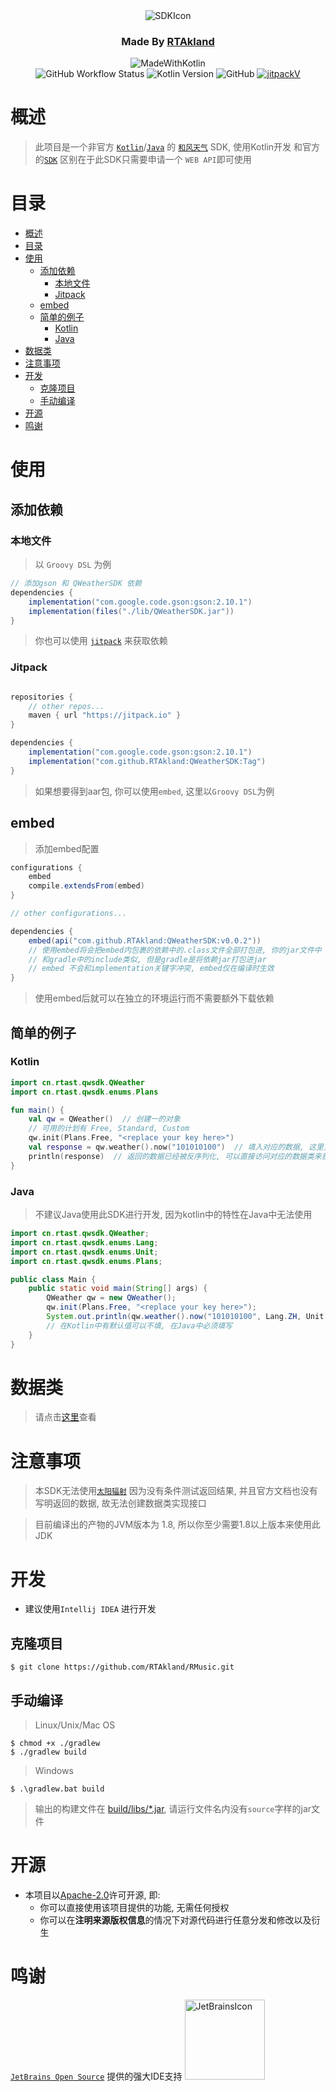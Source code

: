 <div align="center">
<img src="https://static.rtast.cn/static/qwsdk/qwsdkIcon.png" alt="SDKIcon">

<h3>Made By <a href="https://github.com/RTAkland">RTAkland</a></h3>

<img src="https://static.rtast.cn/static/kotlin/made-with-kotlin.svg" alt="MadeWithKotlin">

<br>
<img alt="GitHub Workflow Status" src="https://img.shields.io/github/actions/workflow/status/RTAkland/QWeatherSDK/build.yml">
<img alt="Kotlin Version" src="https://img.shields.io/badge/Kotlin-1.8.0-pink?logo=kotlin">
<img alt="GitHub" src="https://img.shields.io/github/license/RTAkland/QWeatherSDK?logo=apache">
<a href="https://jitpack.io/#RTAkland/QWeatherSDK"><img alt="jitpackV" src="https://jitpack.io/v/RTAkland/QWeatherSDK.svg"></a>

</div>

# 概述

> 此项目是一个非官方 [`Kotlin`](https://kotl.in)/[`Java`](https://java.com) 的
> [`和风天气`](https://dev.qweather.com) SDK, 使用Kotlin开发
> 和官方的[`SDK`](https://a.hecdn.net/download/api_sdk/QWeather_Public_Android_V4.11.jar)
> 区别在于此SDK只需要申请一个 `WEB API`即可使用

# 目录

<!-- TOC -->
* [概述](#概述)
* [目录](#目录)
* [使用](#使用)
  * [添加依赖](#添加依赖)
    * [本地文件](#本地文件)
    * [Jitpack](#jitpack)
  * [embed](#embed)
  * [简单的例子](#简单的例子)
    * [Kotlin](#kotlin)
    * [Java](#java)
* [数据类](#数据类)
* [注意事项](#注意事项)
* [开发](#开发)
  * [克隆项目](#克隆项目)
  * [手动编译](#手动编译)
* [开源](#开源)
* [鸣谢](#鸣谢)
<!-- TOC -->

# 使用

## 添加依赖

### 本地文件

> 以 `Groovy DSL` 为例

```groovy
// 添加gson 和 QWeatherSDK 依赖
dependencies {
    implementation("com.google.code.gson:gson:2.10.1")
    implementation(files("./lib/QWeatherSDK.jar"))
}
```

> 你也可以使用 [`jitpack`](https://jitpack.io) 来获取依赖

### Jitpack

```groovy

repositories {
    // other repos...
    maven { url "https://jitpack.io" }
}

dependencies {
    implementation("com.google.code.gson:gson:2.10.1")
    implementation("com.github.RTAkland:QWeatherSDK:Tag")
}
```

> 如果想要得到aar包, 你可以使用`embed`, 这里以`Groovy DSL`为例

## embed

> 添加embed配置

```groovy
configurations {
    embed
    compile.extendsFrom(embed)
}

// other configurations...

dependencies {
    embed(api("com.github.RTAkland:QWeatherSDK:v0.0.2"))
    // 使用embed将会把embed内包裹的依赖中的.class文件全部打包进, 你的jar文件中
    // 和gradle中的include类似, 但是gradle是将依赖jar打包进jar
    // embed 不会和implementation关键字冲突, embed仅在编译时生效
}
```

> 使用embed后就可以在独立的环境运行而不需要额外下载依赖

## 简单的例子

### Kotlin

```kotlin
import cn.rtast.qwsdk.QWeather
import cn.rtast.qwsdk.enums.Plans

fun main() {
    val qw = QWeather()  // 创建一的对象
    // 可用的计划有 Free, Standard, Custom
    qw.init(Plans.Free, "<replace your key here>")
    val response = qw.weather().now("101010100")  // 填入对应的数据, 这里只需要填写一个
    println(response)  // 返回的数据已经被反序列化, 可以直接访问对应的数据类来获取数据
}
```

### Java

> 不建议Java使用此SDK进行开发, 因为kotlin中的特性在Java中无法使用

```java
import cn.rtast.qwsdk.QWeather;
import cn.rtast.qwsdk.enums.Lang;
import cn.rtast.qwsdk.enums.Unit;
import cn.rtast.qwsdk.enums.Plans;

public class Main {
    public static void main(String[] args) {
        QWeather qw = new QWeather();
        qw.init(Plans.Free, "<replace your key here>");
        System.out.println(qw.weather().now("101010100", Lang.ZH, Unit.M));
        // 在Kotlin中有默认值可以不填, 在Java中必须填写
    }
}
```

# 数据类

> 请点击[这里](/docs/README.md)查看

# 注意事项

> 本SDK无法使用[`太阳辐射`](https://dev.qweather.com/docs/api/solar-radiation/solar-radiation-hourly-forecast/)
> 因为没有条件测试返回结果, 并且官方文档也没有写明返回的数据, 故无法创建数据类实现接口

> 目前编译出的产物的JVM版本为 1.8, 所以你至少需要1.8以上版本来使用此JDK

# 开发

* 建议使用`Intellij IDEA` 进行开发

## 克隆项目

```shell
$ git clone https://github.com/RTAkland/RMusic.git
```

## 手动编译

> Linux/Unix/Mac OS

```shell
$ chmod +x ./gradlew
$ ./gradlew build
```

> Windows

```shell
$ .\gradlew.bat build
```

> 输出的构建文件在 [build/libs/*.jar](build/libs), 请运行文件名内没有`source`字样的jar文件

# 开源

- 本项目以[Apache-2.0](./LICENSE)许可开源, 即:
    - 你可以直接使用该项目提供的功能, 无需任何授权
    - 你可以在**注明来源版权信息**的情况下对源代码进行任意分发和修改以及衍生

# 鸣谢

<div>
<a href="https://www.jetbrains.com/opensource/"><code>JetBrains Open Source</code></a> 提供的强大IDE支持
<img src="https://static.rtast.cn/static/other/jetbrains.png" alt="JetBrainsIcon" width="128">
</div>
